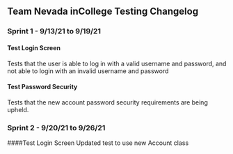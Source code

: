 ## Team Nevada inCollege Testing Changelog
### Sprint 1 - 9/13/21 to 9/19/21
#### Test Login Screen
Tests that the user is able to log in with a valid username and password, and not able to login with an invalid username and password 
#### Test Password Security
Tests that the new account password security requirements are being upheld.
### Sprint 2 - 9/20/21 to 9/26/21
####Test Login Screen
Updated test to use new Account class